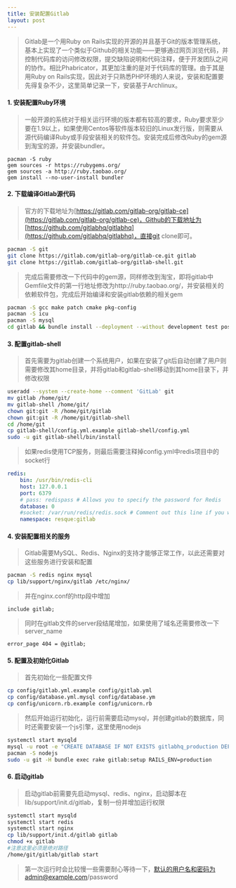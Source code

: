 ```yaml
---
title: 安装配置Gitlab
layout: post
---
```


> Gitlab是一个用Ruby on Rails实现的开源的并且基于Git的版本管理系统，基本上实现了一个类似于Github的相关功能——更够通过网页浏览代码，并控制代码库的访问修改权限，提交缺陷说明和代码注释，便于开发团队之间的协作。相比Phabricator，其更加注重的是对于代码库的管理。由于其是用Ruby on Rails实现，因此对于只熟悉PHP环境的人来说，安装和配置要先得复杂不少，这里简单记录一下，安装基于Archlinux。

#### 1. 安装配置Ruby环境

> 一般开源的系统对于相关运行环境的版本都有较高的要求，Ruby要求至少要在1.9以上，如果使用Centos等软件版本较旧的Linux发行版，则需要从源代码编译Ruby或手段安装相关的软件包。安装完成后修改Ruby的gem源到淘宝的源，并安装bundler。
>
```
pacman -S ruby
gem sources -r https://rubygems.org/
gem sources -a http://ruby.taobao.org/
gem install --no-user-install bundler
```

#### 2. 下载编译Gitlab源代码

> 官方的下载地址为[https://gitlab.com/gitlab-org/gitlab-ce](https://gitlab.com/gitlab-org/gitlab-ce)，Github的下载地址为[https://github.com/gitlabhq/gitlabhq](https://github.com/gitlabhq/gitlabhq)，直接git clone即可。
>
```bash
pacman -S git
git clone https://gitlab.com/gitlab-org/gitlab-ce.git gitlab
git clone https://gitlab.com/gitlab-org/gitlab-shell.git
```
> 完成后需要修改一下代码中的gem源，同样修改到淘宝，即将gitlab中Gemfile文件的第一行地址修改为http://ruby.taobao.org/，并安装相关的依赖软件包，完成后开始编译和安装gitlab依赖的相关gem
>
```bash
pacman -S gcc make patch cmake pkg-config
pacman -S icu
pacman -S mysql
cd gitlab && bundle install --deployment --without development test postgres aws
```

#### 3. 配置gitlab-shell

> 首先需要为gitlab创建一个系统用户，如果在安装了git后自动创建了用户则需要修改其home目录，并将gitlab和gitlab-shell移动到其home目录下，并修改权限
>
```bash
useradd --system --create-home --comment 'GitLab' git
mv gitlab /home/git/
mv gitlab-shell /home/git/
chown git:git -R /home/git/gitlab
chown git:git -R /home/git/gitlab-shell
cd /home/git
cp gitlab-shell/config.yml.example gitlab-shell/config.yml
sudo -u git gitlab-shell/bin/install
```
> 如果redis使用TCP服务，则最后需要注释掉config.yml中redis项目中的socket行
>
```yaml
redis:
	bin: /usr/bin/redis-cli
	host: 127.0.0.1
	port: 6379
	# pass: redispass # Allows you to specify the password for Redis
	database: 0
	#socket: /var/run/redis/redis.sock # Comment out this line if you want to use TCP
	namespace: resque:gitlab
```

#### 4. 安装配置相关的服务

> Gitlab需要MySQL、Redis、Nginx的支持才能够正常工作，以此还需要对这些服务进行安装和配置
>
```bash
pacman -S redis nginx mysql
cp lib/support/nginx/gitlab /etc/nginx/
```
> 并在nginx.conf的http段中增加
>
```nginx
include gitlab;
```
> 同时在gitlab文件的server段结尾增加，如果使用了域名还需要修改一下server\_name
>
```nginx
error_page 404 = @gitlab;
```

#### 5. 配置及初始化Gitlab

> 首先初始化一些配置文件
>
```bash
cp config/gitlab.yml.example config/gitlab.yml
cp config/database.yml.mysql config/database.ym
cp config/unicorn.rb.example config/unicorn.rb
```
> 然后开始运行初始化，运行前需要启动mysql，并创建gitlab的数据库，同时还需要安装一个js引擎，这里使用nodejs
>
```bash
systemctl start mysqld
mysql -u root -e "CREATE DATABASE IF NOT EXISTS gitlabhq_production DEFAULT CHARACTER SET 'utf8' COLLATE 'utf8_unicode_ci'"
pacman -S nodejs
sudo -u git -H bundle exec rake gitlab:setup RAILS_ENV=production
```

#### 6. 启动gitlab

> 启动gitlab前需要先启动mysql、redis、nginx，启动脚本在lib/support/init.d/gitlab，复制一份并增加运行权限
>
```bash
systemctl start mysqld
systemctl start redis
systemctl start nginx
cp lib/support/init.d/gitlab gitlab
chmod +x gitlab
#注意这里必须是绝对路径
/home/git/gitlab/gitlab start
```
> 第一次运行时会比较慢一些需要耐心等待一下，默认的用户名和密码为admin@example.com/password
